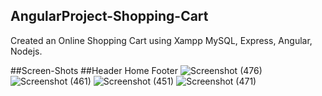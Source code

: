 ## AngularProject-Shopping-Cart
Created an Online Shopping Cart using Xampp MySQL, Express, Angular, Nodejs.


##Screen-Shots
##Header Home Footer
![Screenshot (476)](https://user-images.githubusercontent.com/71216473/93983894-c5011a80-fda0-11ea-9460-cfba9252a110.png)
![Screenshot (461)](https://user-images.githubusercontent.com/71216473/93983905-c7fc0b00-fda0-11ea-8cde-ce1b6156d8c7.png)
![Screenshot (451)](https://user-images.githubusercontent.com/71216473/93983902-c6324780-fda0-11ea-9976-3d777300bd4a.png)
![Screenshot (471)](https://user-images.githubusercontent.com/71216473/93983911-c92d3800-fda0-11ea-9a99-565642b66fe0.png)
